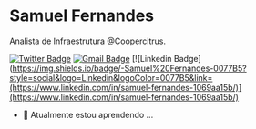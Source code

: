 # Samuel Fernandes

Analista de Infraestrutura @Coopercitrus.

[![Twitter Badge](https://img.shields.io/badge/-@Samuel02199550-2bbd7e?style=social&logo=twitter&logoColor=4991DA&link=https://twitter.com/Samuel02199550)](https://twitter.com/Samuel02199550) [![Gmail Badge](https://img.shields.io/badge/-samuelfernandesotaviano@gmail.com-2bbd7e?style=social&logo=Gmail&logoColor=D43035&link=mailto:samuelfernandesotaviano@gmail.com)](mailto:samuelfernandesotaviano@gmail.com) [![Linkedin Badge](https://img.shields.io/badge/-Samuel%20Fernandes-0077B5?style=social&logo=Linkedin&logoColor=0077B5&link=(https://www.linkedin.com/in/samuel-fernandes-1069aa15b/)](https://www.linkedin.com/in/samuel-fernandes-1069aa15b/)


- 🌱 Atualmente estou aprendendo ...
